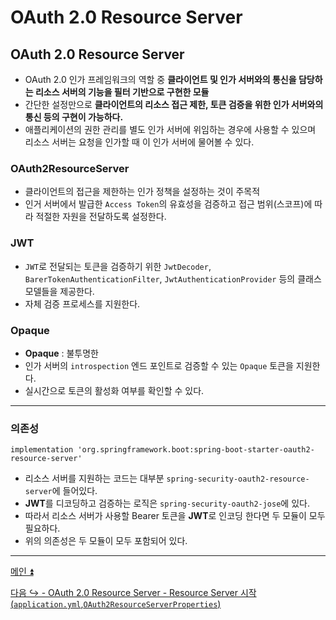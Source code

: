 # OAuth 2.0 Resource Server

## OAuth 2.0 Resource Server

- OAuth 2.0 인가 프레임워크의 역할 중 **클라이언트 및 인가 서버와의 통신을 담당하는 리소스 서버의 기능을 필터 기반으로 구현한 모듈**
- 간단한 설정만으로 **클라이언트의 리소스 접근 제한, 토큰 검증을 위한 인가 서버와의 통신 등의 구현이 가능하다.**
- 애플리케이션의 권한 관리를 별도 인가 서버에 위임하는 경우에 사용할 수 있으며 리소스 서버는 요청을 인가할 때 이 인가 서버에 물어볼 수 있다.

### OAuth2ResourceServer

- 클라이언트의 접근을 제한하는 인가 정책을 설정하는 것이 주목적
- 인거 서버에서 발급한 `Access Token`의 유효성을 검증하고 접근 범위(스코프)에 따라 적절한 자원을 전달하도록 설정한다.

### JWT

- `JWT`로 전달되는 토큰을 검증하기 위한 `JwtDecoder`, `BarerTokenAuthenticationFilter`, `JwtAuthenticationProvider` 등의 클래스 모델들을 제공한다.
- 자체 검증 프로세스를 지원한다.

### Opaque

- **Opaque** : 불투명한
- 인가 서버의 `introspection` 엔드 포인트로 검증할 수 있는 `Opaque` 토큰을 지원한다.
- 실시간으로 토큰의 활성화 여부를 확인할 수 있다.

---

### 의존성

```text
implementation 'org.springframework.boot:spring-boot-starter-oauth2-resource-server'
```

- 리소스 서버를 지원하는 코드는 대부분 `spring-security-oauth2-resource-server`에 들어있다.
- **JWT**를 디코딩하고 검증하는 로직은 `spring-security-oauth2-jose`에 있다.
- 따라서 리소스 서버가 사용할 Bearer 토큰을 **JWT**로 인코딩 한다면 두 모듈이 모두 필요하다.
- 위의 의존성은 두 모듈이 모두 포함되어 있다.

---

[메인 ⏫](https://github.com/genesis12345678/TIL/blob/main/Spring/security/oauth/main.md)

[다음 ↪️ - OAuth 2.0 Resource Server - Resource Server 시작(`application.yml`,`OAuth2ResourceServerProperties`)](https://github.com/genesis12345678/TIL/blob/main/Spring/security/oauth/ResourceServer/Properties.md)